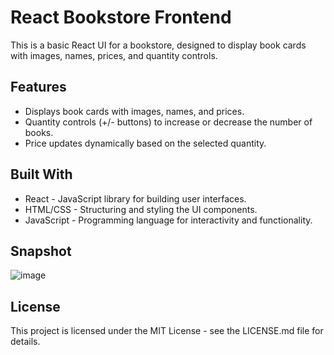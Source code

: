 # React Bookstore Frontend
This is a basic React UI for a bookstore, designed to display book cards with images, names, prices, and quantity controls.

## Features
* Displays book cards with images, names, and prices.
* Quantity controls (+/- buttons) to increase or decrease the number of books.
* Price updates dynamically based on the selected quantity.

## Built With
* React - JavaScript library for building user interfaces.
* HTML/CSS - Structuring and styling the UI components.
* JavaScript - Programming language for interactivity and functionality.

## Snapshot 
![image](https://github.com/niyatipatil/react-bookstore-front/assets/109764410/2de8f4cd-4b66-41d2-aab1-60903e9725bd)

## License
This project is licensed under the MIT License - see the LICENSE.md file for details.
